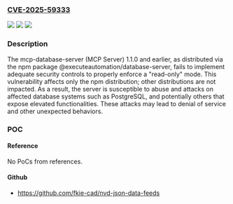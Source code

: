 ### [CVE-2025-59333](https://cve.mitre.org/cgi-bin/cvename.cgi?name=CVE-2025-59333)
![](https://img.shields.io/static/v1?label=Product&message=mcp-database-server&color=blue)
![](https://img.shields.io/static/v1?label=Version&message=%3C%3D%201.1.0%20&color=brightgreen)
![](https://img.shields.io/static/v1?label=Vulnerability&message=CWE-284%3A%20Improper%20Access%20Control&color=brightgreen)

### Description

The mcp-database-server (MCP Server) 1.1.0 and earlier, as distributed via the npm package @executeautomation/database-server, fails to implement adequate security controls to properly enforce a "read-only" mode. This vulnerability affects only the npm distribution; other distributions are not impacted. As a result, the server is susceptible to abuse and attacks on affected database systems such as PostgreSQL, and potentially others that expose elevated functionalities. These attacks may lead to denial of service and other unexpected behaviors.

### POC

#### Reference
No PoCs from references.

#### Github
- https://github.com/fkie-cad/nvd-json-data-feeds


